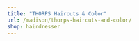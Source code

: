```yaml
---
title: "THORPS Haircuts & Color"
url: /madison/thorps-haircuts-and-color/
shop: hairdresser
---
```

